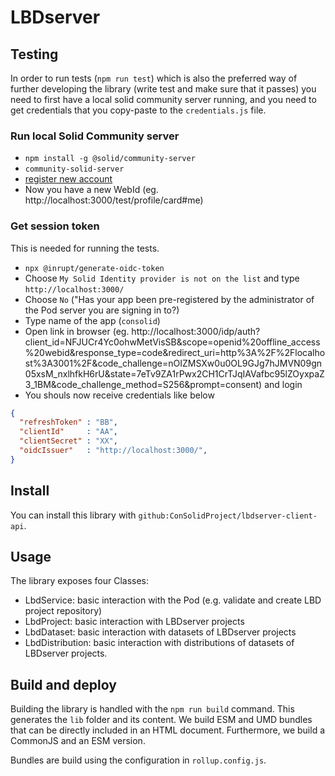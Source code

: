 # LBDserver

## Testing
In order to run tests (`npm run test`) which is also the preferred way of further developing the library (write test and make sure that it passes) you need to first have a local solid community server running, and you need to get credentials that you copy-paste to the `credentials.js` file.

### Run local Solid Community server
* `npm install -g @solid/community-server`
* `community-solid-server`
* [register new account](http://localhost:3000/idp/register/)
* Now you have a new WebId (eg. http://localhost:3000/test/profile/card#me)

### Get session token
This is needed for running the tests.
* `npx @inrupt/generate-oidc-token`
* Choose `My Solid Identity provider is not on the list` and type `http://localhost:3000/`
* Choose `No` ("Has your app been pre-registered by the administrator of the Pod server you are signing in to?)
* Type name of the app (`consolid`)
* Open link in browser (eg. http://localhost:3000/idp/auth?client_id=NFJUCr4Yc0ohwMetVisSB&scope=openid%20offline_access%20webid&response_type=code&redirect_uri=http%3A%2F%2Flocalhost%3A3001%2F&code_challenge=nOIZMSXw0u0OL9GJg7hJMVN09gn05xsM_nxlhfkH6rU&state=7eTv9ZA1rPwx2CH1CrTJqIAVafbc95lZOyxpaZ3_1BM&code_challenge_method=S256&prompt=consent) and login
* You shouls now receive credentials like below

```json
{
  "refreshToken" : "BB",
  "clientId"     : "AA",
  "clientSecret" : "XX",
  "oidcIssuer"   : "http://localhost:3000/",
}
```

## Install
You can install this library with `github:ConSolidProject/lbdserver-client-api`.

## Usage
The library exposes four Classes: 
* LbdService: basic interaction with the Pod (e.g. validate and create LBD project repository)
* LbdProject: basic interaction with LBDserver projects
* LbdDataset: basic interaction with datasets of LBDserver projects
* LbdDistribution: basic interaction with distributions of datasets of LBDserver projects.

## Build and deploy
Building the library is handled with the `npm run build` command. This generates the `lib` folder and its content. We build ESM and UMD bundles that can be directly included in an HTML document. Furthermore, we build a CommonJS and an ESM version.

Bundles are build using the configuration in `rollup.config.js`.
